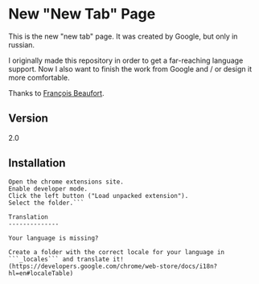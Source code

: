 New "New Tab" Page
=========

This is the new "new tab" page. It was created by Google, but only in russian.

I originally made this repository in order to get a far-reaching language support. Now I also want to finish the work from Google and / or design it more comfortable.

Thanks to [François Beaufort](https://plus.google.com/u/0/100132233764003563318/posts/Weq1zNnoTmF).

Version
-

2.0

Installation
--------------

```Download this repository (into a folder).
Open the chrome extensions site.
Enable developer mode.
Click the left button ("Load unpacked extension").
Select the folder.```

Translation
--------------

Your language is missing?

Create a folder with the correct locale for your language in ```_locales``` and translate it! (https://developers.google.com/chrome/web-store/docs/i18n?hl=en#localeTable)
